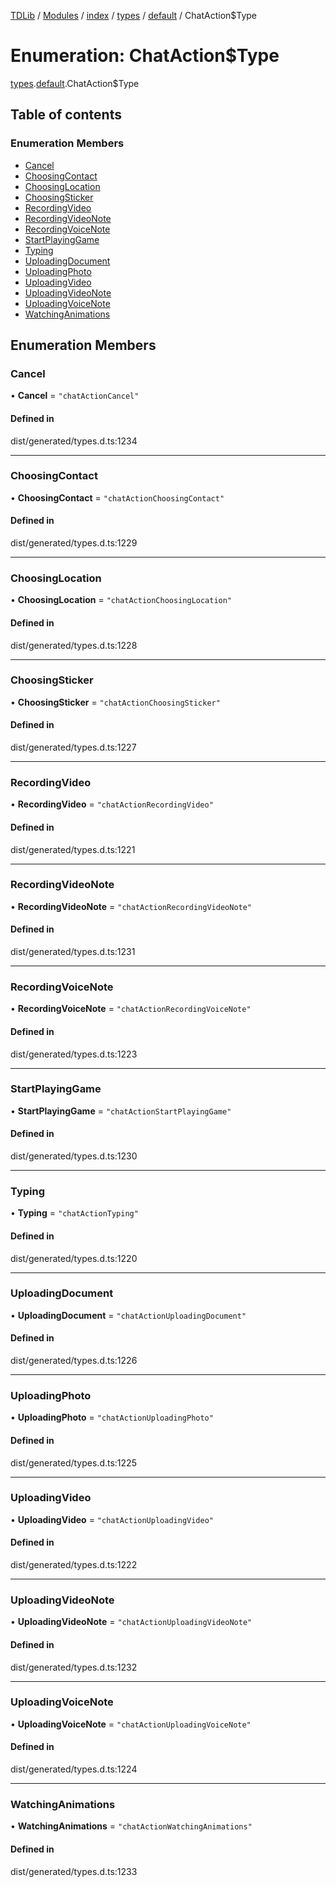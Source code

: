 [TDLib](../README.md) / [Modules](../modules.md) / [index](../modules/index.md) / [types](../modules/index.types.md) / [default](../modules/index.types.default.md) / ChatAction$Type

# Enumeration: ChatAction$Type

[types](../modules/index.types.md).[default](../modules/index.types.default.md).ChatAction$Type

## Table of contents

### Enumeration Members

- [Cancel](index.types.default.ChatAction_Type.md#cancel)
- [ChoosingContact](index.types.default.ChatAction_Type.md#choosingcontact)
- [ChoosingLocation](index.types.default.ChatAction_Type.md#choosinglocation)
- [ChoosingSticker](index.types.default.ChatAction_Type.md#choosingsticker)
- [RecordingVideo](index.types.default.ChatAction_Type.md#recordingvideo)
- [RecordingVideoNote](index.types.default.ChatAction_Type.md#recordingvideonote)
- [RecordingVoiceNote](index.types.default.ChatAction_Type.md#recordingvoicenote)
- [StartPlayingGame](index.types.default.ChatAction_Type.md#startplayinggame)
- [Typing](index.types.default.ChatAction_Type.md#typing)
- [UploadingDocument](index.types.default.ChatAction_Type.md#uploadingdocument)
- [UploadingPhoto](index.types.default.ChatAction_Type.md#uploadingphoto)
- [UploadingVideo](index.types.default.ChatAction_Type.md#uploadingvideo)
- [UploadingVideoNote](index.types.default.ChatAction_Type.md#uploadingvideonote)
- [UploadingVoiceNote](index.types.default.ChatAction_Type.md#uploadingvoicenote)
- [WatchingAnimations](index.types.default.ChatAction_Type.md#watchinganimations)

## Enumeration Members

### Cancel

• **Cancel** = ``"chatActionCancel"``

#### Defined in

dist/generated/types.d.ts:1234

___

### ChoosingContact

• **ChoosingContact** = ``"chatActionChoosingContact"``

#### Defined in

dist/generated/types.d.ts:1229

___

### ChoosingLocation

• **ChoosingLocation** = ``"chatActionChoosingLocation"``

#### Defined in

dist/generated/types.d.ts:1228

___

### ChoosingSticker

• **ChoosingSticker** = ``"chatActionChoosingSticker"``

#### Defined in

dist/generated/types.d.ts:1227

___

### RecordingVideo

• **RecordingVideo** = ``"chatActionRecordingVideo"``

#### Defined in

dist/generated/types.d.ts:1221

___

### RecordingVideoNote

• **RecordingVideoNote** = ``"chatActionRecordingVideoNote"``

#### Defined in

dist/generated/types.d.ts:1231

___

### RecordingVoiceNote

• **RecordingVoiceNote** = ``"chatActionRecordingVoiceNote"``

#### Defined in

dist/generated/types.d.ts:1223

___

### StartPlayingGame

• **StartPlayingGame** = ``"chatActionStartPlayingGame"``

#### Defined in

dist/generated/types.d.ts:1230

___

### Typing

• **Typing** = ``"chatActionTyping"``

#### Defined in

dist/generated/types.d.ts:1220

___

### UploadingDocument

• **UploadingDocument** = ``"chatActionUploadingDocument"``

#### Defined in

dist/generated/types.d.ts:1226

___

### UploadingPhoto

• **UploadingPhoto** = ``"chatActionUploadingPhoto"``

#### Defined in

dist/generated/types.d.ts:1225

___

### UploadingVideo

• **UploadingVideo** = ``"chatActionUploadingVideo"``

#### Defined in

dist/generated/types.d.ts:1222

___

### UploadingVideoNote

• **UploadingVideoNote** = ``"chatActionUploadingVideoNote"``

#### Defined in

dist/generated/types.d.ts:1232

___

### UploadingVoiceNote

• **UploadingVoiceNote** = ``"chatActionUploadingVoiceNote"``

#### Defined in

dist/generated/types.d.ts:1224

___

### WatchingAnimations

• **WatchingAnimations** = ``"chatActionWatchingAnimations"``

#### Defined in

dist/generated/types.d.ts:1233
